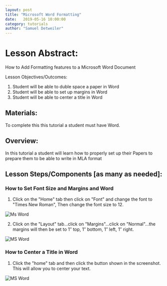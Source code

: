 ```yaml
---
layout: post
title: "Microsoft Word Formatting"
date:   2019-05-16 10:00:00
category: tutorials
author: "Samuel Detweiler"
---
```


# Lesson Abstract:

How to Add Formatting features to a Microsoft Word Document


Lesson Objectives/Outcomes:

1. Student will be able to duble space a paper in Word
2. Student will be able to set up margins in Word
3. Student will be able to center a title in Word

## Materials:
To complete this this tutorial a student must have Word.

## Overview:
In this tutorial a student will learn how to properly set up their Papers to prepare them to be able to write in MLA format

## Lesson Steps/Components [as many as needed]:

### How to Set Font Size and Margins and Word

1. Click on the "Home" tab then click on "Font" and change the font to "Times New Roman", Then change the font size to 12.

![Ms Word](https://github.com/jloan/pierce-hacker-submissions/blob/master/images/MSWord-Formatting/59212784-254a5980-8b68-11e9-9dc1-7d131020be85.png)


2. Click on the "Layout" tab...click on "Margins"...click on "Normal"...the margins will then be set to 1″ top, 1″ bottom,
    1″ left, 1″ right.

![MS Word](https://github.com/jloan/pierce-hacker-submissions/blob/master/images/MSWord-Formatting/59212784-254a5980-8b68-11e9-9dc1-7d131020be85.png)


### How to Center a Title in Word

1. Click the "home" tab and then click the button shown in the screenshot.
    This will allow you to center your text.

![MS Word](https://github.com/jloan/pierce-hacker-submissions/blob/master/images/MSWord-Formatting/59214136-4f514b00-8b6b-11e9-86ce-aafac447654f.png)
 

